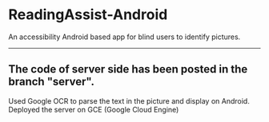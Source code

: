 # ReadingAssist-Android
An accessibility Android based app for blind users to identify pictures.
************************************************************************
## The code of server side has been posted in the branch "server".
Used Google OCR to parse the text in the picture and display on Android.
Deployed the server on GCE (Google Cloud Engine)

